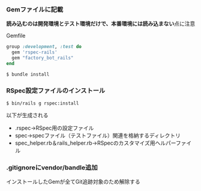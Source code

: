
### Gemファイルに記載
**読み込むのは開発環境とテスト環境だけで、本番環境には読み込まない**点に注意

Gemfile
```ruby
group :development, :test do
  gem 'rspec-rails'
  gem "factory_bot_rails"
end
```

```shell
$ bundle install
```

### RSpec設定ファイルのインストール
```shell
$ bin/rails g rspec:install
```
以下が生成される
-   .rspec→RSpec用の設定ファイル
-   spec→specファイル（テストファイル）関連を格納するディレクトリ
-   spec_helper.rb＆rails_helper.rb→RSpecのカスタマイズ用ヘルパーファイル

### .gitignoreにvendor/bandle追加
インストールしたGemが全てGit追跡対象のため解除する

